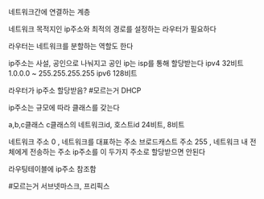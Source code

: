 네트워크간에 연결하는 계층

네트워크 목적지인 ip주소와 최적의 경로를 설정하는 라우터가 필요하다

라우터는 네트워크를 분할하는 역할도 한다

ip주소는 사설, 공인으로 나눠지고 공인 ip는 isp를 통해 할당받는다
ipv4 32비트 1.0.0.0 ~ 255.255.255.255
ipv6 128비트

라우터가 ip주소 할당받음?
#모르는거 DHCP

ip주소는 규모에 따라 클래스를 갖는다

a,b,c클래스
c클래스의 네트워크id, 호스트id 24비트, 8비트

네트워크 주소 0 , 네트워크를 대표하는 주소
브로드캐스트 주소 255 , 네트워크 내 전체에게 전송하는 주소
ip주소를 이 두가지 주소로 할당받으면 안된다

라우팅테이블에 ip주소 참조함



#모르는거 서브넷마스크, 프리픽스
